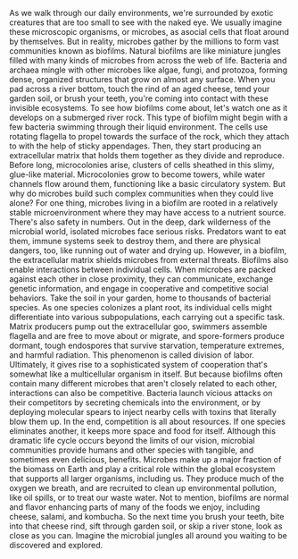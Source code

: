 
As we walk through our daily environments,
we&#39;re surrounded by exotic creatures
that are too small to see 
with the naked eye.
We usually imagine these 
microscopic organisms, or microbes,
as asocial cells that float around
by themselves.
But in reality, 
microbes gather by the millions
to form vast communities 
known as biofilms.
Natural biofilms are like 
miniature jungles
filled with many kinds of microbes
from across the web of life.
Bacteria and archaea mingle with
other microbes
like algae, fungi, and protozoa,
forming dense, organized structures
that grow on almost any surface.
When you pad across a river bottom,
touch the rind of an aged cheese,
tend your garden soil,
or brush your teeth,
you&#39;re coming into contact with these
invisible ecosystems.
To see how biofilms come about,
let&#39;s watch one as it develops
on a submerged river rock.
This type of biofilm might begin
with a few bacteria
swimming through their liquid environment.
The cells use rotating flagella
to propel towards the surface of the rock,
which they attach to with the help
of sticky appendages.
Then, they start producing an
extracellular matrix
that holds them together as they divide
and reproduce.
Before long, microcolonies arise,
clusters of cells sheathed in this slimy,
glue-like material.
Microcolonies grow to become towers,
while water channels flow around them,
functioning like a basic 
circulatory system.
But why do microbes build 
such complex communities
when they could live alone?
For one thing, microbes 
living in a biofilm
are rooted in a relatively 
stable microenvironment
where they may have access 
to a nutrient source.
There&#39;s also safety in numbers.
Out in the deep, dark wilderness
of the microbial world,
isolated microbes face serious risks.
Predators want to eat them,
immune systems seek to destroy them,
and there are physical dangers, too,
like running out of water
and drying up.
However, in a biofilm, 
the extracellular matrix
shields microbes from external threats.
Biofilms also enable interactions
between individual cells.
When microbes are packed against 
each other in close proximity,
they can communicate,
exchange genetic information,
and engage in cooperative
and competitive social behaviors.
Take the soil in your garden,
home to thousands of bacterial species.
As one species colonizes a plant root,
its individual cells might differentiate
into various subpopulations,
each carrying out a specific task.
Matrix producers pump out 
the extracellular goo,
swimmers assemble flagella
and are free to move about or migrate,
and spore-formers produce dormant,
tough endospores
that survive starvation,
temperature extremes,
and harmful radiation.
This phenomenon is called 
division of labor.
Ultimately, it gives rise to 
a sophisticated system of cooperation
that&#39;s somewhat like 
a multicellular organism in itself.
But because biofilms often contain
many different microbes
that aren&#39;t closely related to each other,
interactions can also be competitive.
Bacteria launch vicious attacks 
on their competitors
by secreting chemicals 
into the environment,
or by deploying molecular spears
to inject nearby cells with toxins
that literally blow them up.
In the end, competition 
is all about resources.
If one species eliminates another,
it keeps more space and food for itself.
Although this dramatic life cycle
occurs beyond the limits of our vision,
microbial communities provide humans
and other species with tangible,
and sometimes even delicious, benefits.
Microbes make up a major fraction
of the biomass on Earth
and play a critical role 
within the global ecosystem
that supports all larger organisms,
including us.
They produce much of the oxygen we breath,
and are recruited to clean up
environmental pollution, like oil spills,
or to treat our waste water.
Not to mention, biofilms are normal
and flavor enhancing parts
of many of the foods we enjoy,
including cheese,
salami,
and kombucha.
So the next time you brush your teeth,
bite into that cheese rind,
sift through garden soil,
or skip a river stone,
look as close as you can.
Imagine the microbial jungles 
all around you
waiting to be discovered and explored.
